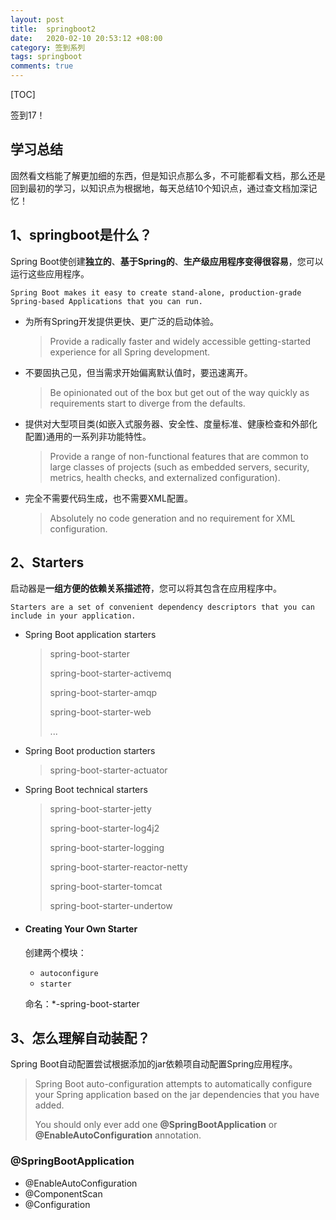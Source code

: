 ```yaml
---
layout: post
title:  springboot2
date:   2020-02-10 20:53:12 +08:00
category: 签到系列
tags: springboot
comments: true
---
```




[TOC]

签到17！



## 学习总结

固然看文档能了解更加细的东西，但是知识点那么多，不可能都看文档，那么还是回到最初的学习，以知识点为根据地，每天总结10个知识点，通过查文档加深记忆！



## 1、springboot是什么？

Spring Boot使创建**独立的**、**基于Spring的**、**生产级应用程序变得很容易**，您可以运行这些应用程序。 

```
Spring Boot makes it easy to create stand-alone, production-grade Spring-based Applications that you can run.
```

- 为所有Spring开发提供更快、更广泛的启动体验。 

  >Provide a radically faster and widely accessible getting-started experience for all Spring development. 

- 不要固执己见，但当需求开始偏离默认值时，要迅速离开。 

  > Be opinionated out of the box but get out of the way quickly as requirements start to diverge from the defaults. 

- 提供对大型项目类(如嵌入式服务器、安全性、度量标准、健康检查和外部化配置)通用的一系列非功能特性。 

  > Provide a range of non-functional features that are common to large classes of projects (such as embedded servers, security, metrics, health checks, and externalized configuration). 

- 完全不需要代码生成，也不需要XML配置。 

  > Absolutely no code generation and no requirement for XML configuration. 

## 2、Starters

启动器是**一组方便的依赖关系描述符**，您可以将其包含在应用程序中。 

```
Starters are a set of convenient dependency descriptors that you can include in your application.
```

- Spring Boot application starters 

  >spring-boot-starter 
  >
  >spring-boot-starter-activemq 
  >
  >spring-boot-starter-amqp 
  >
  >spring-boot-starter-web 
  >
  >...

- Spring Boot production starters 

  > spring-boot-starter-actuator 

- Spring Boot technical starters 

  >spring-boot-starter-jetty 
  >
  >spring-boot-starter-log4j2 
  >
  >spring-boot-starter-logging 
  >
  >spring-boot-starter-reactor-netty 
  >
  >spring-boot-starter-tomcat 
  >
  >spring-boot-starter-undertow 

- #### Creating Your Own Starter

  创建两个模块：

  - `autoconfigure`  
  - `starter`  

  命名：*-spring-boot-starter 

## 3、怎么理解自动装配？

Spring Boot自动配置尝试根据添加的jar依赖项自动配置Spring应用程序。 

>Spring Boot auto-configuration attempts to automatically configure your Spring application based on the jar dependencies that you have added.     
>
>You should only ever add one **@SpringBootApplication** or **@EnableAutoConfiguration** annotation.    

### @SpringBootApplication

- @EnableAutoConfiguration    
- @ComponentScan    
- @Configuration    